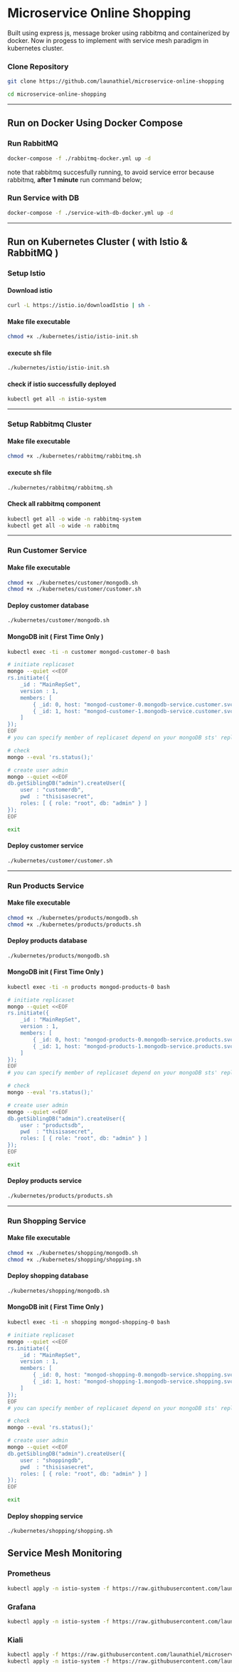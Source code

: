 # Microservice Online Shopping
Built using express js, message broker using rabbitmq and containerized by docker. Now in progess to implement with service mesh paradigm in kubernetes cluster.
### **Clone Repository** 
```bash
git clone https://github.com/launathiel/microservice-online-shopping

cd microservice-online-shopping
```
---
## Run on Docker Using Docker Compose
### Run RabbitMQ 
```bash
docker-compose -f ./rabbitmq-docker.yml up -d
```
note that rabbitmq succesfully running, to avoid service error because rabbitmq, **after 1 minute** run command below;
### Run Service with DB
```bash
docker-compose -f ./service-with-db-docker.yml up -d
```
---
## Run on Kubernetes Cluster ( with Istio & RabbitMQ )
### Setup Istio
#### Download istio
```bash
curl -L https://istio.io/downloadIstio | sh -
```
#### Make file executable
```bash
chmod +x ./kubernetes/istio/istio-init.sh
```
#### execute sh file
```bash
./kubernetes/istio/istio-init.sh
```
#### check if istio successfully deployed
```bash
kubectl get all -n istio-system
```
---
### Setup Rabbitmq Cluster
#### Make file executable
```bash
chmod +x ./kubernetes/rabbitmq/rabbitmq.sh
```
#### execute sh file
```bash
./kubernetes/rabbitmq/rabbitmq.sh
```
#### Check all rabbitmq component
```bash
kubectl get all -o wide -n rabbitmq-system
kubectl get all -o wide -n rabbitmq
```
---
### Run **Customer** Service
#### Make file executable
```bash
chmod +x ./kubernetes/customer/mongodb.sh
chmod +x ./kubernetes/customer/customer.sh
```
#### Deploy customer database
```bash
./kubernetes/customer/mongodb.sh 
```
#### MongoDB init ( First Time Only )
```bash
kubectl exec -ti -n customer mongod-customer-0 bash

# initiate replicaset
mongo --quiet <<EOF
rs.initiate({ 
    _id : "MainRepSet", 
    version : 1, 
    members: [
        { _id: 0, host: "mongod-customer-0.mongodb-service.customer.svc.cluster.local:27017" }, 
        { _id: 1, host: "mongod-customer-1.mongodb-service.customer.svc.cluster.local:27017" }
    ]
});
EOF
# you can specify member of replicaset depend on your mongoDB sts' replica

# check 
mongo --eval 'rs.status();'

# create user admin
mongo --quiet <<EOF
db.getSiblingDB("admin").createUser({
    user : "customerdb",
    pwd  : "thisisasecret",
    roles: [ { role: "root", db: "admin" } ]
});
EOF

exit
```
#### Deploy customer service
```bash
./kubernetes/customer/customer.sh 
```
---
### Run **Products** Service
#### Make file executable
```bash
chmod +x ./kubernetes/products/mongodb.sh
chmod +x ./kubernetes/products/products.sh
```
#### Deploy products database
```bash
./kubernetes/products/mongodb.sh 
```
#### MongoDB init ( First Time Only )
```bash
kubectl exec -ti -n products mongod-products-0 bash

# initiate replicaset
mongo --quiet <<EOF
rs.initiate({ 
    _id : "MainRepSet", 
    version : 1, 
    members: [
        { _id: 0, host: "mongod-products-0.mongodb-service.products.svc.cluster.local:27017" }, 
        { _id: 1, host: "mongod-products-1.mongodb-service.products.svc.cluster.local:27017" }
    ]
});
EOF
# you can specify member of replicaset depend on your mongoDB sts' replica

# check 
mongo --eval 'rs.status();'

# create user admin
mongo --quiet <<EOF
db.getSiblingDB("admin").createUser({
    user : "productsdb",
    pwd  : "thisisasecret",
    roles: [ { role: "root", db: "admin" } ]
});
EOF

exit
```
#### Deploy products service
```bash
./kubernetes/products/products.sh 
```
---
### Run **Shopping** Service
#### Make file executable
```bash
chmod +x ./kubernetes/shopping/mongodb.sh
chmod +x ./kubernetes/shopping/shopping.sh
```
#### Deploy shopping database
```bash
./kubernetes/shopping/mongodb.sh 
```
#### MongoDB init ( First Time Only )
```bash
kubectl exec -ti -n shopping mongod-shopping-0 bash

# initiate replicaset
mongo --quiet <<EOF
rs.initiate({ 
    _id : "MainRepSet", 
    version : 1, 
    members: [
        { _id: 0, host: "mongod-shopping-0.mongodb-service.shopping.svc.cluster.local:27017" }, 
        { _id: 1, host: "mongod-shopping-1.mongodb-service.shopping.svc.cluster.local:27017" }
    ]
});
EOF
# you can specify member of replicaset depend on your mongoDB sts' replica

# check 
mongo --eval 'rs.status();'

# create user admin
mongo --quiet <<EOF
db.getSiblingDB("admin").createUser({
    user : "shoppingdb",
    pwd  : "thisisasecret",
    roles: [ { role: "root", db: "admin" } ]
});
EOF

exit
```
#### Deploy shopping service
```bash
./kubernetes/shopping/shopping.sh 
```

## Service Mesh Monitoring
### Prometheus
```bash
kubectl apply -n istio-system -f https://raw.githubusercontent.com/launathiel/microservice-online-shopping/main/kubernetes/istio/prometheus.yaml
```
### Grafana
```bash
kubectl apply -n istio-system -f https://raw.githubusercontent.com/launathiel/microservice-online-shopping/main/kubernetes/istio/grafana.yaml
```
### Kiali
```bash
kubectl apply -f https://raw.githubusercontent.com/launathiel/microservice-online-shopping/main/kubernetes/istio/kiali-crd.yaml
kubectl apply -n istio-system -f https://raw.githubusercontent.com/launathiel/microservice-online-shopping/main/kubernetes/istio/kiali.yaml
```
